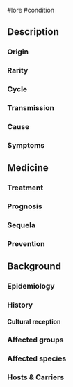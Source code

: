 #lore #condition
## Description

### Origin

### Rarity

### Cycle

### Transmission

### Cause

### Symptoms

## Medicine
### Treatment

### Prognosis

### Sequela

### Prevention

## Background
### Epidemiology

### History

#### Cultural reception

### Affected groups

### Affected species

### Hosts & Carriers

